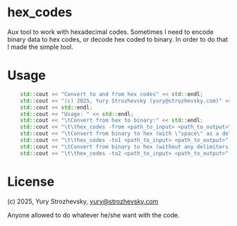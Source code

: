 # hex_codes

Aux tool to work with hexadecimal codes. 
Sometimes I need to encode binary data to hex codes, or decode hex coded to binary. In order to do that I made the simple tool.

# Usage
```cpp
    std::cout << "Convert to and from hex codes" << std::endl;
    std::cout << "(c) 2025, Yury Strozhevsky (yury@strozhevsky.com)" << std::endl;
    std::cout << std::endl;
    std::cout << "Usage: " << std::endl;
    std::cout << "\tConvert from hex to binary:" << std::endl;
    std::cout << "\t\thex_codes -from <path_to_input> <path_to_output>" << std::endl;
    std::cout << "\tConvert from binary to hex (with \"space\" as a delimiter):" << std::endl;
    std::cout << "\t\thex_codes -to1 <path_to_input> <path_to_output>" << std::endl;
    std::cout << "\tConvert from binary to hex (without any delimiters):" << std::endl;
    std::cout << "\t\thex_codes -to2 <path_to_input> <path_to_output>" << std::endl;
```

# License
(c) 2025, Yury Strozhevsky, [yury@strozhevsky.com](mailto:yury@strozhevsky.com)

Anyone allowed to do whatever he/she want with the code.